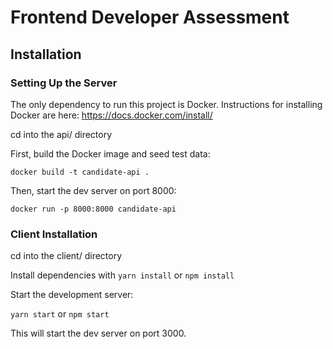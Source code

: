 # Frontend Developer Assessment

## Installation

### Setting Up the Server

The only dependency to run this project is Docker. Instructions for installing Docker are here: https://docs.docker.com/install/

cd into the api/ directory

First, build the Docker image and seed test data:

`docker build -t candidate-api .`

Then, start the dev server on port 8000:

`docker run -p 8000:8000 candidate-api`

### Client Installation

cd into the client/ directory

Install dependencies with `yarn install` or `npm install`

Start the development server:

`yarn start` or `npm start`

This will start the dev server on port 3000.